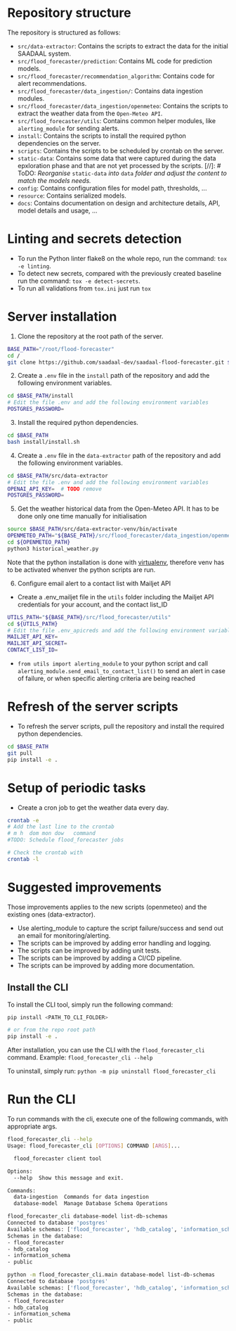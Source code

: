 # Repository structure
The repository is structured as follows:
* `src/data-extractor`: Contains the scripts to extract the data for the initial SAADAAL system.
* `src/flood_forecaster/prediction`: Contains ML code for prediction models.
* `src/flood_forecaster/recommendation_algorithm`: Contains code for alert recommendations.
* `src/flood_forecaster/data_ingestion/`: Contains data ingestion modules.
* `src/flood_forecaster/data_ingestion/openmeteo`: Contains the scripts to extract the weather data from the `Open-Meteo API`.
* `src/flood_forecaster/utils`: Contains common helper modules, like `alerting_module` for sending alerts.
* `install`: Contains the scripts to install the required python dependencies on the server.
* `scripts`: Contains the scripts to be scheduled by crontab on the server.
* `static-data`: Contains some data that were captured during the data epxloration phase and that are not yet processed by the scripts.
[//]: # ToDO: *Reorganise* `static-data` *into* `data` *folder and adjust the content to match the models needs.*
* `config`: Contains configuration files for model path, thresholds, ...
* `resource`: Contains serialized models.
* `docs`: Contains documentation on design and architecture details, API, model details and usage, ...


# Linting and secrets detection

* To run the Python linter flake8 on the whole repo, run the command: `tox -e linting`.
* To detect new secrets, compared with the previously created baseline run the command: `tox -e detect-secrets`.
* To run all validations from `tox.ini` just run `tox`

# Server installation
1. Clone the repository at the root path of the server.
```bash	
BASE_PATH="/root/flood-forecaster"
cd /
git clone https://github.com/saadaal-dev/saadaal-flood-forecaster.git $BASE_PATH
```
2. Create a `.env` file in the `install` path of the repository and add the following environment variables.
```bash
cd $BASE_PATH/install
# Edit the file .env and add the following environment variables
POSTGRES_PASSWORD=
```
3. Install the required python dependencies.
```bash
cd $BASE_PATH
bash install/install.sh
```
4. Create a `.env` file in the `data-extractor` path of the repository and add the following environment variables.
```bash
cd $BASE_PATH/src/data-extractor
# Edit the file .env and add the following environment variables
OPENAI_API_KEY=  # TODO remove
POSTGRES_PASSWORD=
```
5. Get the weather historical data from the Open-Meteo API.
It has to be done only one time manually for initialisation
```bash
source $BASE_PATH/src/data-extractor-venv/bin/activate
OPENMETEO_PATH="${BASE_PATH}/src/flood_forecaster/data_ingestion/openmeteo"
cd ${OPENMETEO_PATH}
python3 historical_weather.py
```
Note that the python installation is done with [virtualenv](https://docs.python.org/3/library/venv.html#creating-virtual-environments), therefore venv has to be activated whenver the python scripts are run.

6. Configure email alert to a contact list with Mailjet API
* Create a .env_mailjet file in the `utils` folder including the Mailjet API credentials for your account, and the contact list_ID
```bash
UTILS_PATH="${BASE_PATH}/src/flood_forecaster/utils"
cd ${UTILS_PATH}
# Edit the file .env_apicreds and add the following environment variables
MAILJET_API_KEY=
MAILJET_API_SECRET=
CONTACT_LIST_ID=
```
* `from utils import alerting_module` to your python script and call `alerting_module.send_email_to_contact_list()` to send an alert in case of failure, or when specific alerting criteria are being reached


# Refresh of the server scripts
* To refresh the server scripts, pull the repository and install the required python dependencies.
```bash
cd $BASE_PATH
git pull
pip install -e .
```

# Setup of periodic tasks
* Create a cron job to get the weather data every day.
```bash
crontab -e
# Add the last line to the crontab
# m h  dom mon dow   command
#TODO: Schedule flood_forecaster jobs

# Check the crontab with
crontab -l
```

# Suggested improvements
Those improvements applies to the new scripts (openmeteo) and the existing ones (data-extractor).
* Use alerting_module to capture the script failure/success and send out an email for monitoring/alerting.
* The scripts can be improved by adding error handling and logging.
* The scripts can be improved by adding unit tests.
* The scripts can be improved by adding a CI/CD pipeline.
* The scripts can be improved by adding more documentation.

## Install the CLI

To install the CLI tool, simply run the following command:

```bash
pip install <PATH_TO_CLI_FOLDER>

# or from the repo root path
pip install -e .

```

After installation, you can use the CLI with the `flood_forecaster_cli` command. Example: `flood_forecaster_cli --help`

To uninstall, simply run: `python -m pip uninstall flood_forecaster_cli`

# Run the CLI

To run commands with the cli, execute one of the following commands, with appropriate args. 

```bash
flood_forecaster_cli --help
Usage: flood_forecaster_cli [OPTIONS] COMMAND [ARGS]...

  flood_forecaster client tool

Options:
  --help  Show this message and exit.

Commands:
  data-ingestion  Commands for data ingestion
  database-model  Manage Database Schema Operations

flood_forecaster_cli database-model list-db-schemas
Connected to database 'postgres'
Available schemas: ['flood_forecaster', 'hdb_catalog', 'information_schema', 'public']
Schemas in the database:
- flood_forecaster
- hdb_catalog
- information_schema
- public

python -m flood_forecaster_cli.main database-model list-db-schemas
Connected to database 'postgres'
Available schemas: ['flood_forecaster', 'hdb_catalog', 'information_schema', 'public']
Schemas in the database:
- flood_forecaster
- hdb_catalog
- information_schema
- public
```